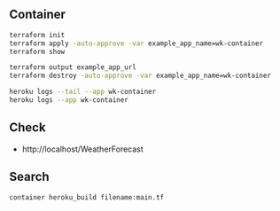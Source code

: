 ## Container

```bash
terraform init
terraform apply -auto-approve -var example_app_name=wk-container
terraform show

terraform output example_app_url
terraform destroy -auto-approve -var example_app_name=wk-container

heroku logs --tail --app wk-container
heroku logs --app wk-container
```

## Check

- http://localhost/WeatherForecast

## Search

```bash
container heroku_build filename:main.tf
```